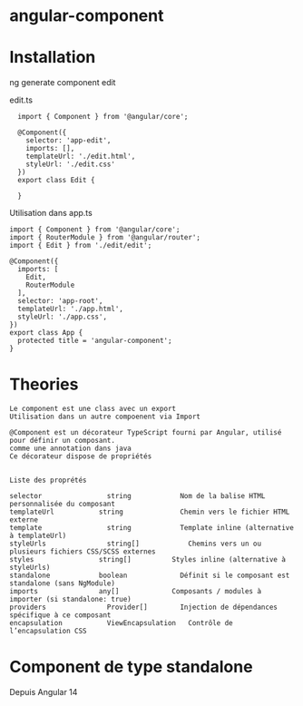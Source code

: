# angular-component

  # Installation

  ng generate component edit

  edit.ts

      import { Component } from '@angular/core';

      @Component({
        selector: 'app-edit',
        imports: [],
        templateUrl: './edit.html',
        styleUrl: './edit.css'
      })
      export class Edit {

      }


  Utilisation dans app.ts

    import { Component } from '@angular/core';
    import { RouterModule } from '@angular/router';
    import { Edit } from './edit/edit';

    @Component({
      imports: [
        Edit,
        RouterModule
      ],
      selector: 'app-root',
      templateUrl: './app.html',
      styleUrl: './app.css',
    })
    export class App {
      protected title = 'angular-component';
    }


  # Theories

    Le component est une class avec un export
    Utilisation dans un autre compoenent via Import

    @Component est un décorateur TypeScript fourni par Angular, utilisé pour définir un composant.
    comme une annotation dans java
    Ce décorateur dispose de propriétés


    Liste des proprétés
    
    selector	            string	          Nom de la balise HTML personnalisée du composant
    templateUrl	          string	          Chemin vers le fichier HTML externe
    template	            string	          Template inline (alternative à templateUrl)
    styleUrls	            string[]	        Chemins vers un ou plusieurs fichiers CSS/SCSS externes
    styles	              string[]	        Styles inline (alternative à styleUrls)
    standalone	          boolean	          Définit si le composant est standalone (sans NgModule)
    imports	              any[]	            Composants / modules à importer (si standalone: true)
    providers	            Provider[]	      Injection de dépendances spécifique à ce composant
    encapsulation	        ViewEncapsulation	Contrôle de l’encapsulation CSS

# Component de type standalone
  Depuis Angular 14

